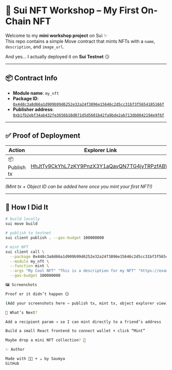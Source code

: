 # 🚀 Sui NFT Workshop – My First On-Chain NFT

Welcome to my **mini workshop project** on Sui ✨  
This repo contains a simple Move contract that mints NFTs with a `name`, `description`, and `image_url`.

And yes… I actually deployed it on **Sui Testnet** 😏  

---

## 📦 Contract Info

- **Module name**: `my_nft`
- **Package ID**: [`0x448c3a8d66a1d909b99d6252e32a24f3896e15646c2d5cc31bf3f5654185166f`](https://explorer.sui.io/package/0x448c3a8d66a1d909b99d6252e32a24f3896e15646c2d5cc31bf3f5654185166f?network=testnet)
- **Publisher address**: [`0xb1fb2ebf34ab432fe3656b10d871d5d5601b42fa9bde2ab713db0842194e9f6f`](https://explorer.sui.io/address/0xb1fb2ebf34ab432fe3656b10d871d5d5601b42fa9bde2ab713db0842194e9f6f?network=testnet)

---

## ✅ Proof of Deployment

| Action        | Explorer Link                                                                                                                                                     |
|---------------|-------------------------------------------------------------------------------------------------------------------------------------------------------------------|
| 📦 Publish tx | [HhJtTy9CkYhL7zKY9PnzX3Y1aQavQN7TG4jyTRPzfABW](https://explorer.sui.io/transaction/HhJtTy9CkYhL7zKY9PnzX3Y1aQavQN7TG4jyTRPzfABW?network=testnet) |

*(Mint tx + Object ID can be added here once you mint your first NFT!)*  

---

## 🔧 How I Did It

```bash
# build locally
sui move build

# publish to testnet
sui client publish . --gas-budget 100000000

# mint NFT
sui client call \
  --package 0x448c3a8d66a1d909b99d6252e32a24f3896e15646c2d5cc31bf3f5654185166f \
  --module my_nft \
  --function mint \
  --args "My Cool NFT" "This is a description for my NFT" "https://example.com/image.png" \
  --gas-budget 100000000

🖼️ Screenshots

Proof or it didn’t happen 😏

(Add your screenshots here — publish tx, mint tx, object explorer view)

🌈 What’s Next?

Add a recipient param → so I can mint directly to a friend’s address

Build a small React frontend to connect wallet + click “Mint”

Maybe drop a mini NFT collection? 🤔

✨ Author

Made with 🧑‍💻 + ☕ by Saumya
GitHub